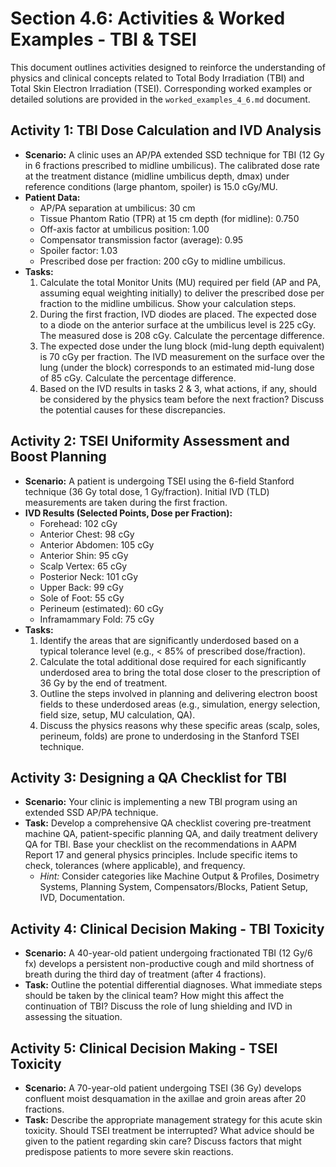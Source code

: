 # Section 4.6: Activities & Worked Examples - TBI & TSEI

This document outlines activities designed to reinforce the understanding of physics and clinical concepts related to Total Body Irradiation (TBI) and Total Skin Electron Irradiation (TSEI). Corresponding worked examples or detailed solutions are provided in the `worked_examples_4_6.md` document.

## Activity 1: TBI Dose Calculation and IVD Analysis

*   **Scenario:** A clinic uses an AP/PA extended SSD technique for TBI (12 Gy in 6 fractions prescribed to midline umbilicus). The calibrated dose rate at the treatment distance (midline umbilicus depth, dmax) under reference conditions (large phantom, spoiler) is 15.0 cGy/MU.
*   **Patient Data:**
    *   AP/PA separation at umbilicus: 30 cm
    *   Tissue Phantom Ratio (TPR) at 15 cm depth (for midline): 0.750
    *   Off-axis factor at umbilicus position: 1.00
    *   Compensator transmission factor (average): 0.95
    *   Spoiler factor: 1.03
    *   Prescribed dose per fraction: 200 cGy to midline umbilicus.
*   **Tasks:**
    1.  Calculate the total Monitor Units (MU) required per field (AP and PA, assuming equal weighting initially) to deliver the prescribed dose per fraction to the midline umbilicus. Show your calculation steps.
    2.  During the first fraction, IVD diodes are placed. The expected dose to a diode on the anterior surface at the umbilicus level is 225 cGy. The measured dose is 208 cGy. Calculate the percentage difference.
    3.  The expected dose under the lung block (mid-lung depth equivalent) is 70 cGy per fraction. The IVD measurement on the surface over the lung (under the block) corresponds to an estimated mid-lung dose of 85 cGy. Calculate the percentage difference.
    4.  Based on the IVD results in tasks 2 & 3, what actions, if any, should be considered by the physics team before the next fraction? Discuss the potential causes for these discrepancies.

## Activity 2: TSEI Uniformity Assessment and Boost Planning

*   **Scenario:** A patient is undergoing TSEI using the 6-field Stanford technique (36 Gy total dose, 1 Gy/fraction). Initial IVD (TLD) measurements are taken during the first fraction.
*   **IVD Results (Selected Points, Dose per Fraction):**
    *   Forehead: 102 cGy
    *   Anterior Chest: 98 cGy
    *   Anterior Abdomen: 105 cGy
    *   Anterior Shin: 95 cGy
    *   Scalp Vertex: 65 cGy
    *   Posterior Neck: 101 cGy
    *   Upper Back: 99 cGy
    *   Sole of Foot: 55 cGy
    *   Perineum (estimated): 60 cGy
    *   Inframammary Fold: 75 cGy
*   **Tasks:**
    1.  Identify the areas that are significantly underdosed based on a typical tolerance level (e.g., < 85% of prescribed dose/fraction).
    2.  Calculate the total additional dose required for each significantly underdosed area to bring the total dose closer to the prescription of 36 Gy by the end of treatment.
    3.  Outline the steps involved in planning and delivering electron boost fields to these underdosed areas (e.g., simulation, energy selection, field size, setup, MU calculation, QA).
    4.  Discuss the physics reasons why these specific areas (scalp, soles, perineum, folds) are prone to underdosing in the Stanford TSEI technique.

## Activity 3: Designing a QA Checklist for TBI

*   **Scenario:** Your clinic is implementing a new TBI program using an extended SSD AP/PA technique.
*   **Task:** Develop a comprehensive QA checklist covering pre-treatment machine QA, patient-specific planning QA, and daily treatment delivery QA for TBI. Base your checklist on the recommendations in AAPM Report 17 and general physics principles. Include specific items to check, tolerances (where applicable), and frequency.
    *   *Hint:* Consider categories like Machine Output & Profiles, Dosimetry Systems, Planning System, Compensators/Blocks, Patient Setup, IVD, Documentation.

## Activity 4: Clinical Decision Making - TBI Toxicity

*   **Scenario:** A 40-year-old patient undergoing fractionated TBI (12 Gy/6 fx) develops a persistent non-productive cough and mild shortness of breath during the third day of treatment (after 4 fractions).
*   **Task:** Outline the potential differential diagnoses. What immediate steps should be taken by the clinical team? How might this affect the continuation of TBI? Discuss the role of lung shielding and IVD in assessing the situation.

## Activity 5: Clinical Decision Making - TSEI Toxicity

*   **Scenario:** A 70-year-old patient undergoing TSEI (36 Gy) develops confluent moist desquamation in the axillae and groin areas after 20 fractions.
*   **Task:** Describe the appropriate management strategy for this acute skin toxicity. Should TSEI treatment be interrupted? What advice should be given to the patient regarding skin care? Discuss factors that might predispose patients to more severe skin reactions.

